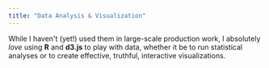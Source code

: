 ```yaml
---
title: "Data Analysis & Visualization"
---
```

While I haven't (yet!) used them in large-scale production work, I absolutely *love* using
**R** and **d3.js** to play with data, whether it be to run statistical analyses or to create effective,
truthful, interactive visualizations.